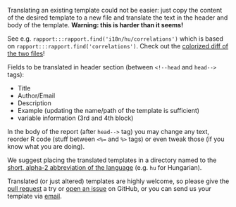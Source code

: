 Translating an existing template could not be easier: just copy the content of the desired template to a new file and translate the text in the header and body of the template. **Warning: this is harder than it seems!**

See e.g. `rapport:::rapport.find('i18n/hu/correlations')` which is based on `rapport:::rapport.find('correlations')`. Check out the [colorized diff of the two files](http://diffchecker.com/5Gg306Io)!

Fields to be translated in header section (between `<!--head` and `head-->` tags):

 * Title
 * Author/Email
 * Description
 * Example (updating the name/path of the template is sufficient)
 * variable information (3rd and 4th block)

In the body of the report (after `head-->` tag) you may change any text, reorder R code (stuff between `<%=` and `%>` tags) or even tweak those (if you know what you are doing).

We suggest placing the translated templates in a directory named to the [short, alpha-2 abbreviation of the language](http://www.loc.gov/standards/iso639-2/php/code_list.php) (e.g. `hu` for Hungarian).

Translated (or just altered) templates are highly welcome, so please give the [pull request](https://github.com/rapporter/rapport/pull/new/master) a try or [open an issue](https://github.com/rapporter/rapport/issues/new) on GitHub, or you can send us your template via [email](mailto:info@rapport-package.info).
